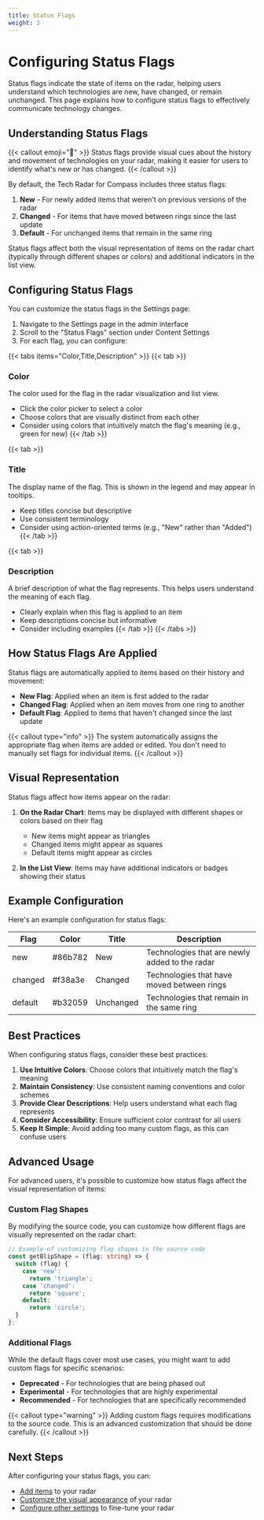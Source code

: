 ```yaml
---
title: Status Flags
weight: 3
---
```


# Configuring Status Flags

Status flags indicate the state of items on the radar, helping users understand which technologies are new, have changed, or remain unchanged. This page explains how to configure status flags to effectively communicate technology changes.

## Understanding Status Flags

{{< callout emoji="🚩" >}}
Status flags provide visual cues about the history and movement of technologies on your radar, making it easier for users to identify what's new or has changed.
{{< /callout >}}

By default, the Tech Radar for Compass includes three status flags:

1. **New** - For newly added items that weren't on previous versions of the radar
2. **Changed** - For items that have moved between rings since the last update
3. **Default** - For unchanged items that remain in the same ring

Status flags affect both the visual representation of items on the radar chart (typically through different shapes or colors) and additional indicators in the list view.

## Configuring Status Flags

You can customize the status flags in the Settings page:

1. Navigate to the Settings page in the admin interface
2. Scroll to the "Status Flags" section under Content Settings
3. For each flag, you can configure:

{{< tabs items="Color,Title,Description" >}}
{{< tab >}}
### Color

The color used for the flag in the radar visualization and list view.

- Click the color picker to select a color
- Choose colors that are visually distinct from each other
- Consider using colors that intuitively match the flag's meaning (e.g., green for new)
{{< /tab >}}

{{< tab >}}
### Title

The display name of the flag. This is shown in the legend and may appear in tooltips.

- Keep titles concise but descriptive
- Use consistent terminology
- Consider using action-oriented terms (e.g., "New" rather than "Added")
{{< /tab >}}

{{< tab >}}
### Description

A brief description of what the flag represents. This helps users understand the meaning of each flag.

- Clearly explain when this flag is applied to an item
- Keep descriptions concise but informative
- Consider including examples
{{< /tab >}}
{{< /tabs >}}

## How Status Flags Are Applied

Status flags are automatically applied to items based on their history and movement:

- **New Flag**: Applied when an item is first added to the radar
- **Changed Flag**: Applied when an item moves from one ring to another
- **Default Flag**: Applied to items that haven't changed since the last update

{{< callout type="info" >}}
The system automatically assigns the appropriate flag when items are added or edited. You don't need to manually set flags for individual items.
{{< /callout >}}

## Visual Representation

Status flags affect how items appear on the radar:

1. **On the Radar Chart**: Items may be displayed with different shapes or colors based on their flag
   - New items might appear as triangles
   - Changed items might appear as squares
   - Default items might appear as circles

2. **In the List View**: Items may have additional indicators or badges showing their status

## Example Configuration

Here's an example configuration for status flags:

| Flag | Color | Title | Description |
|------|-------|-------|-------------|
| new | #86b782 | New | Technologies that are newly added to the radar |
| changed | #f38a3e | Changed | Technologies that have moved between rings |
| default | #b32059 | Unchanged | Technologies that remain in the same ring |

## Best Practices

When configuring status flags, consider these best practices:

1. **Use Intuitive Colors**: Choose colors that intuitively match the flag's meaning
2. **Maintain Consistency**: Use consistent naming conventions and color schemes
3. **Provide Clear Descriptions**: Help users understand what each flag represents
4. **Consider Accessibility**: Ensure sufficient color contrast for all users
5. **Keep It Simple**: Avoid adding too many custom flags, as this can confuse users

## Advanced Usage

For advanced users, it's possible to customize how status flags affect the visual representation of items:

### Custom Flag Shapes

By modifying the source code, you can customize how different flags are visually represented on the radar chart:

```typescript
// Example of customizing flag shapes in the source code
const getBlipShape = (flag: string) => {
  switch (flag) {
    case 'new':
      return 'triangle';
    case 'changed':
      return 'square';
    default:
      return 'circle';
  }
};
```

### Additional Flags

While the default flags cover most use cases, you might want to add custom flags for specific scenarios:

- **Deprecated** - For technologies that are being phased out
- **Experimental** - For technologies that are highly experimental
- **Recommended** - For technologies that are specifically recommended

{{< callout type="warning" >}}
Adding custom flags requires modifications to the source code. This is an advanced customization that should be done carefully.
{{< /callout >}}

## Next Steps

After configuring your status flags, you can:

- [Add items](../managing-items/) to your radar
- [Customize the visual appearance](../customization/) of your radar
- [Configure other settings](../configuration/) to fine-tune your radar 